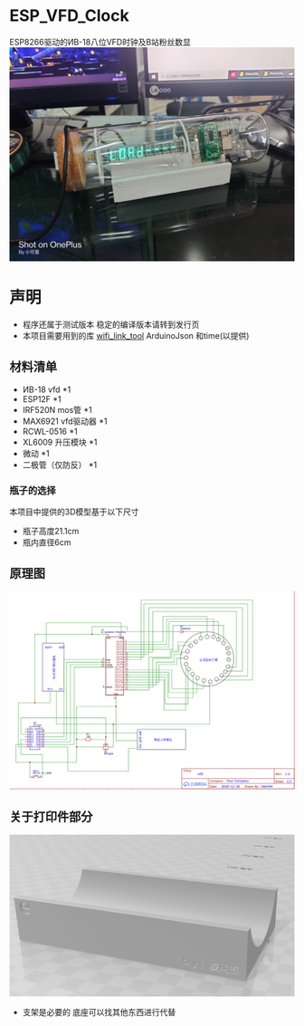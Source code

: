 # ESP_VFD_Clock
ESP8266驱动的ИВ-18八位VFD时钟及B站粉丝数显
![img](/img/fm.jpg)

# 声明 
* 程序还属于测试版本   稳定的编译版本请转到发行页
* 本项目需要用到的库 [wifi_link_tool](https://github.com/bilibilifmk/wifi_link_tool)  ArduinoJson 和time(以提供)

## 材料清单  
* ИВ-18 vfd *1
* ESP12F    *1
* IRF520N mos管 *1
* MAX6921 vfd驱动器 *1
* RCWL-0516 *1
* XL6009 升压模块 *1
* 微动 *1
* 二极管（仅防反） *1
### 瓶子的选择 
本项目中提供的3D模型基于以下尺寸   
* 瓶子高度21.1cm  
* 瓶内直径6cm

## 原理图
![img](/img/原理图.png)

## 关于打印件部分
![img](/img/dyj.png)  
* 支架是必要的 底座可以找其他东西进行代替  

